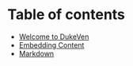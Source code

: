 # Table of contents

* [Welcome to DukeVen](README.md)
* [Embedding Content](embedding-content.md)
* [Markdown](markdown.md)

